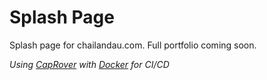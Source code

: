 # Splash Page

Splash page for chailandau.com. Full portfolio coming soon.

<em>Using [CapRover](https://caprover.com/) with [Docker](https://www.docker.com/) for CI/CD</em>
